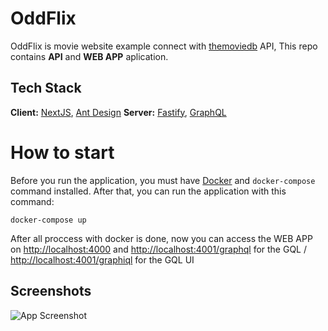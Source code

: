 # OddFlix

OddFlix is movie website example connect with [themoviedb](https://www.themoviedb.org/) API, This repo contains **API** and **WEB APP** aplication.

## Tech Stack

**Client:** [NextJS](https://nextjs.org/), [Ant Design](https://ant.design/)
**Server:** [Fastify](https://www.fastify.io/), [GraphQL](https://graphql.org/)

# How to start

Before you run the application, you must have [Docker](https://www.docker.com/) and `docker-compose` command installed. After that, you can run the application with this command:

```
docker-compose up
```

After all proccess with docker is done, now you can access the WEB APP on [http://localhost:4000](http://localhost:4000) and [http://localhost:4001/graphql](http://localhost:4001/graphql) for the GQL / [http://localhost:4001/graphiql](http://localhost:4001/graphiql) for the GQL UI

## Screenshots

![App Screenshot](https://i.ibb.co/xMdKRJK/Screen-Shot-2021-11-29-at-11-16-07.png)
